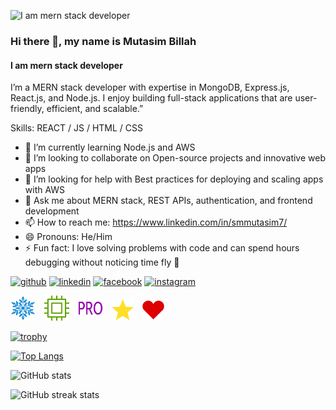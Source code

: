 
![I am mern stack developer](https://i.ibb.co.com/L4N8KwB/Black-and-White-Creative-Profile-Information-Linked-In-Article-Cover-Image.png)
### Hi there 👋, my name is Mutasim Billah
#### I am mern stack developer

I’m a MERN stack developer with expertise in MongoDB, Express.js, React.js, and Node.js. I enjoy building full-stack applications that are user-friendly, efficient, and scalable.”

Skills: REACT / JS / HTML / CSS

- 🌱 I’m currently learning Node.js and AWS 
- 👯 I’m looking to collaborate on Open-source projects and innovative web apps 
- 🤔 I’m looking for help with Best practices for deploying and scaling apps with AWS 
- 💬 Ask me about MERN stack, REST APIs, authentication, and frontend development 
- 📫 How to reach me: https://www.linkedin.com/in/smmutasim7/ 
- 😄 Pronouns: He/Him 
- ⚡ Fun fact: I love solving problems with code and can spend hours debugging without noticing time fly 🚀 


[<img src='https://cdn.jsdelivr.net/npm/simple-icons@3.0.1/icons/github.svg' alt='github' height='40'>](https://github.com/mutasim99)  [<img src='https://cdn.jsdelivr.net/npm/simple-icons@3.0.1/icons/linkedin.svg' alt='linkedin' height='40'>](https://www.linkedin.com/in/https://www.linkedin.com/in/smmutasim7//)  [<img src='https://cdn.jsdelivr.net/npm/simple-icons@3.0.1/icons/facebook.svg' alt='facebook' height='40'>](https://www.facebook.com/https://www.facebook.com/valobasargolpo.valobasa.96)  [<img src='https://cdn.jsdelivr.net/npm/simple-icons@3.0.1/icons/instagram.svg' alt='instagram' height='40'>](https://www.instagram.com/https://www.instagram.com/smmutasim__billah/?hl=en/)  

<a href='https://archiveprogram.github.com/'><img src='https://raw.githubusercontent.com/acervenky/animated-github-badges/master/assets/acbadge.gif' width='40' height='40'></a> <a href='https://docs.github.com/en/developers'><img src='https://raw.githubusercontent.com/acervenky/animated-github-badges/master/assets/devbadge.gif' width='40' height='40'></a> <a href='https://github.com/pricing'><img src='https://raw.githubusercontent.com/acervenky/animated-github-badges/master/assets/pro.gif' width='40' height='40'></a> <a href='https://stars.github.com/'><img src='https://raw.githubusercontent.com/acervenky/animated-github-badges/master/assets/starbadge.gif' width='35' height='35'></a> <a href='https://docs.github.com/en/github/supporting-the-open-source-community-with-github-sponsors'><img src='https://raw.githubusercontent.com/acervenky/animated-github-badges/master/assets/sponsorbadge.gif' width='35' height='35'></a> 

[![trophy](https://github-profile-trophy.vercel.app/?username=mutasim99)](https://github.com/ryo-ma/github-profile-trophy)

[![Top Langs](https://github-readme-stats.vercel.app/api/top-langs/?username=mutasim99)](https://github.com/anuraghazra/github-readme-stats)

![GitHub stats](https://github-readme-stats.vercel.app/api?username=mutasim99&show_icons=true)  

![GitHub streak stats](https://streak-stats.demolab.com/?user=mutasim99)  

